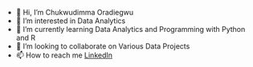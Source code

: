 - 👋 Hi, I’m Chukwudimma Oradiegwu
- 👀 I’m interested in Data Analytics
- 🌱 I’m currently learning Data Analytics and Programming with Python and R
- 💞️ I’m looking to collaborate on Various Data Projects
- 📫 How to reach me [LinkedIn](https://www.linkedin.com/in/chukwudimma-oradiegwu/)

<!---
ChuksChris27/ChuksChris27 is a ✨ special ✨ repository because its `README.md` (this file) appears on your GitHub profile.
You can click the Preview link to take a look at your changes.
--->
